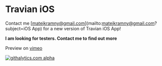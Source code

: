 Travian iOS
===========

Contact me [matejkramny@gmail.com](mailto:matejkramny@gmail.com?subject=iOS App) for a new version of Travian iOS App!

**I am looking for testers. Contact me to find out more**

Preview on [vimeo](http://vimeo.com/54672262)

[![githalytics.com alpha](https://cruel-carlota.pagodabox.com/15a2b6b99ad63fe7c42a4b4efcca0229 "githalytics.com")](http://githalytics.com/matejkramny/TravianV1)
